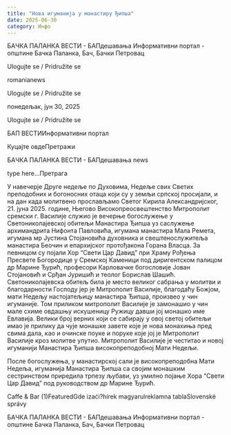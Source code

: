 ```yaml
---
title: "Нова игуманија у манастиру Ђипша"
date: 2025-06-30
category: Инфо
---
```


БАЧКА ПАЛАНКА ВЕСТИ - БАПдешавања Информативни портал - општине Бачка Паланка, Бач, Бачки Петровац

Ulogujte se / Pridružite se

romanianews

Ulogujte se / Pridružite se

понедељак, јун 30, 2025

Ulogujte se / Pridružite se

БАП ВЕСТИИнформативни портал

Куцајте овдеПретражи

БАЧКА ПАЛАНКА ВЕСТИ - БАПдешавања news

type here...Претрага

У навечерје Друге недеље по Духовима, Недеље свих Светих преподобних и богоносних отаца који су у земљи српској просијали, и на дан када молитвено прослављамо Светог Кирила Александријског, 21. јуна 2025. године, Његово Високопреосвештенство Митрополит сремски г. Василије служио је вечерње богослужење у Светониколајевској обитељи Манастира Ђипша уз саслужење архимандрита Нифонта Павловића, игумана манастира Мала Ремета, игумана мр Јустина Стојановића духовника и свештенослужитеља манастира Беочин и епархијског протођакона Горана Власца. За певницом су појали Хор “Свети Цар Давид” при Храму Рођења Пресвете Богородице у Сремској Каменици под диригентском палицом др Марине Ђурић, професори Карловачке богословије Јован Стојановић и Срђан Јуришић и теолог Борислав Шашић.
Светониколајевска обитељ била је место великог сабрања у молитви и благодарности Господу јер је Митрополит Василије, благодаћу Божјом, мати Недељу настојатељицу манастира Ђипша, произвео у чин игуманије. Том приликом митрополит Василије је замонашио у чин мале схиме овдашњу искушеницу Ружицу давши јој монашко име Евлавија.
Велики број верних који се сабирају у овој светој обитељи имао је прилику да чује монашке завете које је нова монахиња пред свима дала, као и очинске поуке и поруке које јој је Митрополит Василије кроз молитве упутио. Митрополит Василије је честитао и новој игуманији Манастира Ђипша високопреподобној Мати Недељи.


После богослужења, у манастирској сали је високопреподобна Мати Недеља, игуманија Манастира Ђипша са својим монашким сестринством приредила трпезу љубави, уз умилно појање Хора “Свети Цар Давид” под руководством др Марине Ђурић.

Caffe & Bar (1)FeaturedGde izaći?hírek magyarulreklamna tablaSlovenské správy

БАЧКА ПАЛАНКА ВЕСТИ - БАПдешавања Информативни портал - општине Бачка Паланка, Бач, Бачки Петровац
